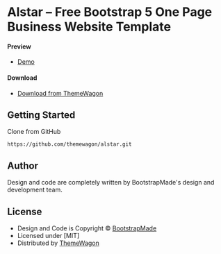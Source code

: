 # Alstar – Free Bootstrap 5 One Page Business Website Template

#### Preview

 - [Demo](https://themewagon.github.io/alstar/)

#### Download
 - [Download from ThemeWagon](https://themewagon.com/themes/free-one-page-website-template-alstar/)
 
 
## Getting Started

Clone from GitHub 
```
https://github.com/themewagon/alstar.git
```

## Author

Design and code are completely written by BootstrapMade's design and development team.  


## License

 - Design and Code is Copyright &copy; [BootstrapMade](https://bootstrapmade.com/)
 - Licensed under [MIT]
 - Distributed by [ThemeWagon](https://themewagon.com)
